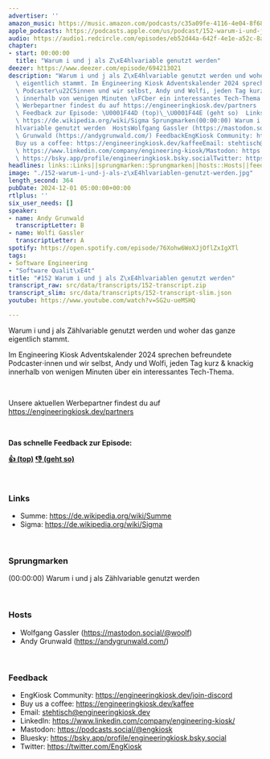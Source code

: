```yaml
---
advertiser: ''
amazon_music: https://music.amazon.com/podcasts/c35a09fe-4116-4e04-8f68-77d61b112e46/episodes/90b6771c-4e73-48e4-9a07-b6dde74f3651/engineering-kiosk-152-warum-i-und-j-als-z%C3%A4hlvariablen-genutzt-werden
apple_podcasts: https://podcasts.apple.com/us/podcast/152-warum-i-und-j-als-z%C3%A4hlvariablen-genutzt-werden/id1603082924?i=1000678760050&uo=4
audio: https://audio1.redcircle.com/episodes/eb52d44a-642f-4e1e-a52c-8a43573c6561/stream.mp3
chapter:
- start: 00:00:00
  title: "Warum i und j als Z\xE4hlvariable genutzt werden"
deezer: https://www.deezer.com/episode/694213021
description: "Warum i und j als Z\xE4hlvariable genutzt werden und woher das ganze\
  \ eigentlich stammt. Im Engineering Kiosk Adventskalender 2024 sprechen befreundete\
  \ Podcaster\u22C5innen und wir selbst, Andy und Wolfi, jeden Tag kurz & knackig\
  \ innerhalb von wenigen Minuten \xFCber ein interessantes Tech-Thema.  Unsere aktuellen\
  \ Werbepartner findest du auf https://engineeringkiosk.dev/partners  Das schnelle\
  \ Feedback zur Episode: \U0001F44D (top)\_\U0001F44E (geht so)  LinksSumme: https://de.wikipedia.org/wiki/SummeSigma:\
  \ https://de.wikipedia.org/wiki/Sigma Sprungmarken(00:00:00) Warum i und j als Z\xE4\
  hlvariable genutzt werden  HostsWolfgang Gassler (https://mastodon.social/@woolf)Andy\
  \ Grunwald (https://andygrunwald.com/) FeedbackEngKiosk Community: https://engineeringkiosk.dev/join-discord\_\
  Buy us a coffee: https://engineeringkiosk.dev/kaffeeEmail: stehtisch@engineeringkiosk.devLinkedIn:\
  \ https://www.linkedin.com/company/engineering-kiosk/Mastodon: https://podcasts.social/@engkioskBluesky:\
  \ https://bsky.app/profile/engineeringkiosk.bsky.socialTwitter: https://twitter.com/EngKiosk"
headlines: links::Links||sprungmarken::Sprungmarken||hosts::Hosts||feedback::Feedback
image: "./152-warum-i-und-j-als-z\xE4hlvariablen-genutzt-werden.jpg"
length_second: 364
pubDate: 2024-12-01 05:00:00+00:00
rtlplus: ''
six_user_needs: []
speaker:
- name: Andy Grunwald
  transcriptLetter: B
- name: Wolfi Gassler
  transcriptLetter: A
spotify: https://open.spotify.com/episode/76Xohw6WoXJjOflZxIgXTl
tags:
- Software Engineering
- "Software Qualit\xE4t"
title: "#152 Warum i und j als Z\xE4hlvariablen genutzt werden"
transcript_raw: src/data/transcripts/152-transcript.zip
transcript_slim: src/data/transcripts/152-transcript-slim.json
youtube: https://www.youtube.com/watch?v=SG2u-ueMSHQ

---
```

<p>Warum i und j als Zählvariable genutzt werden und woher das ganze eigentlich stammt.</p><p>Im Engineering Kiosk Adventskalender 2024 sprechen befreundete Podcaster⋅innen und wir selbst, Andy und Wolfi, jeden Tag kurz &amp; knackig innerhalb von wenigen Minuten über ein interessantes Tech-Thema.</p><p><br></p><p>Unsere aktuellen Werbepartner findest du auf <a href="https://engineeringkiosk.dev/partners">https://engineeringkiosk.dev/partners</a></p><p><br></p><p><strong>Das schnelle Feedback zur Episode:</strong></p><p><a href="https://api.openpodcast.dev/feedback/152/upvote" rel="nofollow"><strong>👍 (top)</strong></a><strong> </strong><a href="https://api.openpodcast.dev/feedback/152/downvote" rel="nofollow"><strong>👎 (geht so)</strong></a></p><p><br></p><h3 id="links">Links</h3><ul><li>Summe: <a href="https://de.wikipedia.org/wiki/Summe" rel="nofollow">https://de.wikipedia.org/wiki/Summe</a></li><li>Sigma: <a href="https://de.wikipedia.org/wiki/Sigma" rel="nofollow">https://de.wikipedia.org/wiki/Sigma</a></li></ul><p><br></p><h3 id="sprungmarken">Sprungmarken</h3><p>(00:00:00) Warum i und j als Zählvariable genutzt werden</p><p><br></p><h3 id="hosts">Hosts</h3><ul><li>Wolfgang Gassler (<a href="https://mastodon.social/@woolf" rel="nofollow">https://mastodon.social/@woolf</a>)</li><li>Andy Grunwald (<a href="https://andygrunwald.com/" rel="nofollow">https://andygrunwald.com/</a>)</li></ul><p><br></p><h3 id="feedback">Feedback</h3><ul><li>EngKiosk Community: <a href="https://engineeringkiosk.dev/join-discord">https://engineeringkiosk.dev/join-discord</a> </li><li>Buy us a coffee: <a href="https://engineeringkiosk.dev/kaffee">https://engineeringkiosk.dev/kaffee</a></li><li>Email: <a href="mailto:stehtisch@engineeringkiosk.dev" rel="nofollow">stehtisch@engineeringkiosk.dev</a></li><li>LinkedIn: <a href="https://www.linkedin.com/company/engineering-kiosk/" rel="nofollow">https://www.linkedin.com/company/engineering-kiosk/</a></li><li>Mastodon: <a href="https://podcasts.social/@engkiosk" rel="nofollow">https://podcasts.social/@engkiosk</a></li><li>Bluesky: <a href="https://bsky.app/profile/engineeringkiosk.bsky.social" rel="nofollow">https://bsky.app/profile/engineeringkiosk.bsky.social</a></li><li>Twitter: <a href="https://twitter.com/EngKiosk" rel="nofollow">https://twitter.com/EngKiosk</a></li></ul>